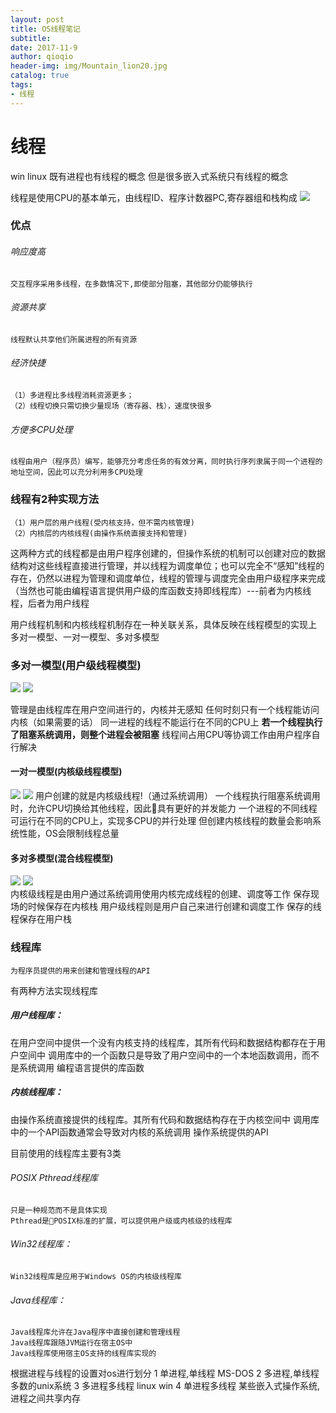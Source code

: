 ```yaml
---
layout: post
title: OS线程笔记
subtitle:  
date: 2017-11-9
author: qioqio
header-img: img/Mountain_lion20.jpg
catalog: true
tags:                             
- 线程
---
```


# 线程

win linux 既有进程也有线程的概念
但是很多嵌入式系统只有线程的概念

线程是使用CPU的基本单元，由线程ID、程序计数器PC,寄存器组和栈构成
![](https://raw.githubusercontent.com/qioqio/photo/master/a.PNG)
### 优点
###### 	响应度高
	交互程序采用多线程，在多数情况下,即使部分阻塞，其他部分仍能够执行
	
###### 	资源共享
	线程默认共享他们所属进程的所有资源
	
###### 	 经济快捷
	（1）多进程比多线程消耗资源更多；
	（2）线程切换只需切换少量现场（寄存器、栈），速度快很多
	
###### 	方便多CPU处理
	线程由用户（程序员）编写，能够充分考虑任务的有效分离，同时执行序列隶属于同一个进程的地址空间，因此可以充分利用多CPU处理
	
### 线程有2种实现方法
	（1）用户层的用户线程(受内核支持，但不需内核管理)
	（2）内核层的内核线程(由操作系统直接支持和管理)
	
这两种方式的线程都是由用户程序创建的，但操作系统的机制可以创建对应的数据结构对这些线程直接进行管理，并以线程为调度单位；也可以完全不“感知”线程的存在，仍然以进程为管理和调度单位，线程的管理与调度完全由用户级程序来完成（当然也可能由编程语言提供用户级的库函数支持即线程库）---前者为内核线程，后者为用户线程



用户线程机制和内核线程机制存在一种关联关系，具体反映在线程模型的实现上
多对一模型、一对一模型、多对多模型

### 多对一模型(用户级线程模型)
![](https://raw.githubusercontent.com/qioqio/photo/master/xianchengb.PNG)
![](https://raw.githubusercontent.com/qioqio/photo/master/xianchengc.PNG)

管理是由线程库在用户空间进行的，内核并无感知
任何时刻只有一个线程能访问内核（如果需要的话）
同一进程的线程不能运行在不同的CPU上
**若一个线程执行了阻塞系统调用，则整个进程会被阻塞**
线程间占用CPU等协调工作由用户程序自行解决

#### 一对一模型(内核级线程模型)
![](https://raw.githubusercontent.com/qioqio/photo/master/xianchengd.PNG)
![](https://raw.githubusercontent.com/qioqio/photo/master/xianchenge.PNG)
用户创建的就是内核级线程!（通过系统调用）
一个线程执行阻塞系统调用时，允许CPU切换给其他线程，因此具有更好的并发能力
一个进程的不同线程可运行在不同的CPU上，实现多CPU的并行处理
但创建内核线程的数量会影响系统性能，OS会限制线程总量
	
#### 多对多模型(混合线程模型)
![](https://raw.githubusercontent.com/qioqio/photo/master/xianchengf.PNG)
![](https://raw.githubusercontent.com/qioqio/photo/master/xianchengg.PNG)	
内核级线程是由用户通过系统调用使用内核完成线程的创建、调度等工作
保存现场的时候保存在内核栈
用户级线程则是用户自己来进行创建和调度工作
保存的线程保存在用户栈

### 线程库
	为程序员提供的用来创建和管理线程的API
	
有两种方法实现线程库
##### 用户线程库：
在用户空间中提供一个没有内核支持的线程库，其所有代码和数据结构都存在于用户空间中
调用库中的一个函数只是导致了用户空间中的一个本地函数调用，而不是系统调用
编程语言提供的库函数
	
##### 内核线程库：
由操作系统直接提供的线程库。其所有代码和数据结构存在于内核空间中
调用库中的一个API函数通常会导致对内核的系统调用
操作系统提供的API
	
目前使用的线程库主要有3类
###### POSIX Pthread线程库
	只是一种规范而不是具体实现
	Pthread是POSIX标准的扩展，可以提供用户级或内核级的线程库
	
###### Win32线程库：
	Win32线程库是应用于Windows OS的内核级线程库
	
###### Java线程库：
	Java线程库允许在Java程序中直接创建和管理线程
	Java线程库跟随JVM运行在宿主OS中
	Java线程库使用宿主OS支持的线程库实现的

根据进程与线程的设置对os进行划分
1 单进程,单线程 MS-DOS
2 多进程,单线程 多数的unix系统
3 多进程多线程 linux win
4 单进程多线程 某些嵌入式操作系统,进程之间共享内存

	



	
	
























	




